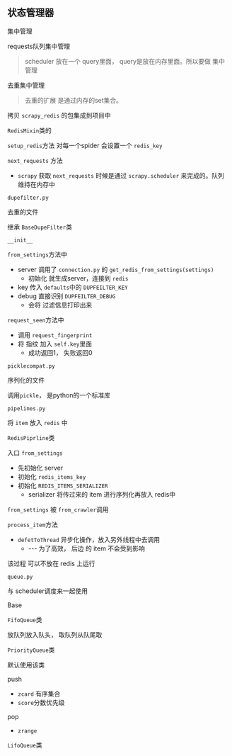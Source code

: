 ## 状态管理器

集中管理



requests队列集中管理

> scheduler 放在一个 query里面， query是放在内存里面。所以要做 集中管理

去重集中管理

> 去重的扩展 是通过内存的set集合。



拷贝 `scrapy_redis` 的包集成到项目中

`RedisMixin`类的

`setup_redis`方法 对每一个spider 会设置一个 `redis_key`

`next_requests` 方法

- `scrapy` 获取 `next_requests` 时候是通过 `scrapy.scheduler` 来完成的。队列维持在内存中









`dupefilter.py`

去重的文件

继承 `BaseDupeFilter`类

`__init__`

`from_settings`方法中

- server 调用了 `connection.py` 的 `get_redis_from_settings(settings)`
  - 初始化 就生成server，连接到 `redis`
- key 传入 `defaults`中的 `DUPFEILTER_KEY`
- debug 直接识别 `DUPFEILTER_DEBUG`
  - 会将 过滤信息打印出来



`request_seen`方法中

- 调用 `request_fingerprint`
- 将 指纹 加入 `self.key`里面
  - 成功返回1， 失败返回0





`picklecompat.py`

序列化的文件

调用`pickle`， 是python的一个标准库





`pipelines.py`

将 `item` 放入 `redis` 中

`RedisPiprline`类

 入口 `from_settings`

- 先初始化 server
- 初始化 `redis_items_key`
- 初始化 `REDIS_ITEMS_SERIALIZER`
  - serializer 将传过来的 item 进行序列化再放入 redis中

`from_settings` 被 `from_crawler`调用



`process_item`方法

- `defetToThread` 异步化操作，放入另外线程中去调用
  - --- 为了高效， 后边 的 item 不会受到影响

该过程 可以不放在 redis 上运行







`queue.py`

与 scheduler调度来一起使用

Base

`FifoQueue`类

放队列放入队头， 取队列从队尾取



`PriorityQueue`类

默认使用该类

push

- `zcard` 有序集合
- `score`分数优先级

pop

- `zrange`



`LifoQueue`类

